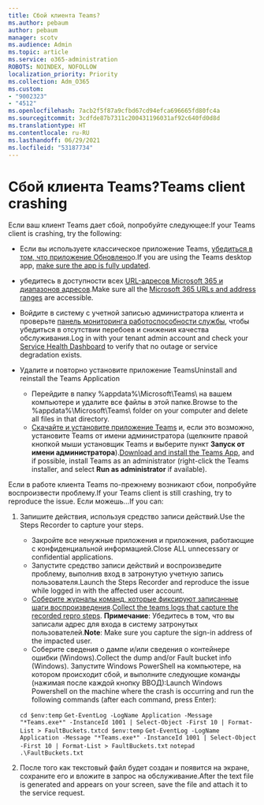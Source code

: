 ```yaml
---
title: Сбой клиента Teams?
ms.author: pebaum
author: pebaum
manager: scotv
ms.audience: Admin
ms.topic: article
ms.service: o365-administration
ROBOTS: NOINDEX, NOFOLLOW
localization_priority: Priority
ms.collection: Adm_O365
ms.custom:
- "9002323"
- "4512"
ms.openlocfilehash: 7acb2f5f87a9cfbd67cd94efca696665fd80fc4a
ms.sourcegitcommit: 3cdfde87b7311c200431196031af92c640fd0d8d
ms.translationtype: HT
ms.contentlocale: ru-RU
ms.lasthandoff: 06/29/2021
ms.locfileid: "53187734"
---
```

# <a name="teams-client-crashing"></a><span data-ttu-id="d5b65-102">Сбой клиента Teams?</span><span class="sxs-lookup"><span data-stu-id="d5b65-102">Teams client crashing</span></span>

<span data-ttu-id="d5b65-103">Если ваш клиент Teams дает сбой, попробуйте следующее:</span><span class="sxs-lookup"><span data-stu-id="d5b65-103">If your Teams client is crashing, try the following:</span></span>

- <span data-ttu-id="d5b65-104">Если вы используете классическое приложение Teams, [убедиться в том, что приложение Обновлено](https://support.office.com/article/Update-Microsoft-Teams-535a8e4b-45f0-4f6c-8b3d-91bca7a51db1)о.</span><span class="sxs-lookup"><span data-stu-id="d5b65-104">If you are using the Teams desktop app, [make sure the app is fully updated](https://support.office.com/article/Update-Microsoft-Teams-535a8e4b-45f0-4f6c-8b3d-91bca7a51db1).</span></span>

- <span data-ttu-id="d5b65-105">убедитесь в доступности всех [URL-адресов Microsoft 365 и диапазонов адресов](/microsoftteams/connectivity-issues).</span><span class="sxs-lookup"><span data-stu-id="d5b65-105">Make sure all the [Microsoft 365 URLs and address ranges](/microsoftteams/connectivity-issues) are accessible.</span></span>

- <span data-ttu-id="d5b65-106">Войдите в систему с учетной записью администратора клиента и проверьте [панель мониторинга работоспособности службы](/office365/enterprise/view-service-health), чтобы убедиться в отсутствии перебоев и снижения качества обслуживания.</span><span class="sxs-lookup"><span data-stu-id="d5b65-106">Log in with your tenant admin account and check your [Service Health Dashboard](/office365/enterprise/view-service-health) to verify that no outage or service degradation exists.</span></span>

- <span data-ttu-id="d5b65-107">Удалите и повторно установите приложение Teams</span><span class="sxs-lookup"><span data-stu-id="d5b65-107">Uninstall and reinstall the Teams Application</span></span>
    - <span data-ttu-id="d5b65-108">Перейдите в папку %appdata%\Microsoft\Teams\ на вашем компьютере и удалите все файлы в этой папке.</span><span class="sxs-lookup"><span data-stu-id="d5b65-108">Browse to the %appdata%\Microsoft\Teams\ folder on your computer and delete all files in that directory.</span></span>
    - <span data-ttu-id="d5b65-109">[Скачайте и установите приложение Teams](https://www.microsoft.com/microsoft-teams/download-app) и, если это возможно, установите Teams от имени администратора (щелкните правой кнопкой мыши установщик Teams и выберите пункт **Запуск от имени администратора**).</span><span class="sxs-lookup"><span data-stu-id="d5b65-109">[Download and install the Teams App](https://www.microsoft.com/microsoft-teams/download-app), and if possible, install Teams as an administrator (right-click the Teams installer, and select **Run as administrator** if available).</span></span>

<span data-ttu-id="d5b65-110">Если в работе клиента Teams по-прежнему возникают сбои, попробуйте воспроизвести проблему.</span><span class="sxs-lookup"><span data-stu-id="d5b65-110">If your Teams client is still crashing, try to reproduce the issue.</span></span> <span data-ttu-id="d5b65-111">Если можешь...</span><span class="sxs-lookup"><span data-stu-id="d5b65-111">If you can:</span></span>

1. <span data-ttu-id="d5b65-112">Запишите действия, используя средство записи действий.</span><span class="sxs-lookup"><span data-stu-id="d5b65-112">Use the Steps Recorder to capture your steps.</span></span>
    - <span data-ttu-id="d5b65-113">Закройте все ненужные приложения и приложения, работающие с конфиденциальной информацией.</span><span class="sxs-lookup"><span data-stu-id="d5b65-113">Close ALL unnecessary or confidential applications.</span></span>
    - <span data-ttu-id="d5b65-114">Запустите средство записи действий и воспроизведите проблему, выполнив вход в затронутую учетную запись пользователя.</span><span class="sxs-lookup"><span data-stu-id="d5b65-114">Launch the Steps Recorder and reproduce the issue while logged in with the affected user account.</span></span>
    - <span data-ttu-id="d5b65-115">[Соберите журналы команд, которые фиксируют записанные шаги воспроизведения](/microsoftteams/log-files).</span><span class="sxs-lookup"><span data-stu-id="d5b65-115">[Collect the teams logs that capture the recorded repro steps](/microsoftteams/log-files).</span></span> <span data-ttu-id="d5b65-116">**Примечание**: Убедитесь в том, что вы записали адрес для входа в систему затронутых пользователей.</span><span class="sxs-lookup"><span data-stu-id="d5b65-116">**Note**: Make sure you capture the sign-in address of the impacted user.</span></span>
    - <span data-ttu-id="d5b65-117">Соберите сведения о дампе и/или сведения о контейнере ошибки (Windows).</span><span class="sxs-lookup"><span data-stu-id="d5b65-117">Collect the dump and/or Fault bucket info (Windows).</span></span> <span data-ttu-id="d5b65-118">Запустите Windows PowerShell на компьютере, на котором происходит сбой, и выполните следующие команды (нажимая после каждой кнопку ВВОД):</span><span class="sxs-lookup"><span data-stu-id="d5b65-118">Launch Windows Powershell on the machine where the crash is occurring and run the following commands (after each command, press Enter):</span></span>

    <span data-ttu-id="d5b65-119">`cd $env:temp` `Get-EventLog -LogName Application -Message "*Teams.exe*" -InstanceId 1001 | Select-Object -First 10 | Format-List > FaultBuckets.txt`</span><span class="sxs-lookup"><span data-stu-id="d5b65-119">`cd $env:temp` `Get-EventLog -LogName Application -Message "*Teams.exe*" -InstanceId 1001 | Select-Object -First 10 | Format-List > FaultBuckets.txt`</span></span>
    `notepad .\FaultBuckets.txt`
    
2. <span data-ttu-id="d5b65-120">После того как текстовый файл будет создан и появится на экране, сохраните его и вложите в запрос на обслуживание.</span><span class="sxs-lookup"><span data-stu-id="d5b65-120">After the text file is generated and appears on your screen, save the file and attach it to the service request.</span></span> 

